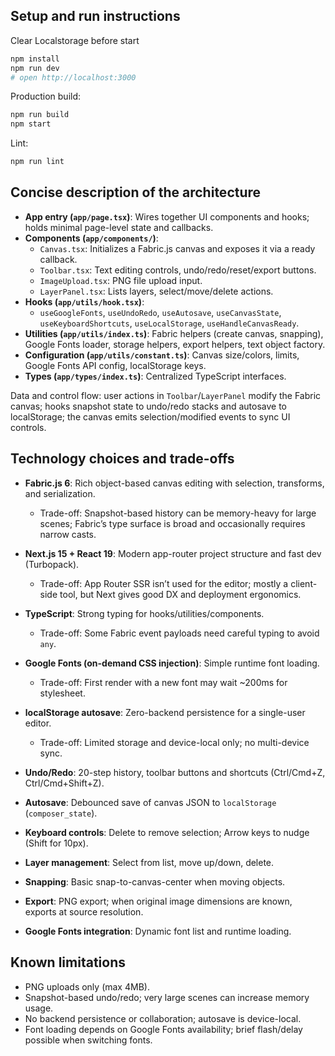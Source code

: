 ## Setup and run instructions
Clear Localstorage before start
```bash
npm install
npm run dev
# open http://localhost:3000
```

Production build:
```bash
npm run build
npm start
```

Lint:
```bash
npm run lint
```

## Concise description of the architecture

- **App entry (`app/page.tsx`)**: Wires together UI components and hooks; holds minimal page-level state and callbacks.
- **Components (`app/components/`)**:
  - `Canvas.tsx`: Initializes a Fabric.js canvas and exposes it via a ready callback.
  - `Toolbar.tsx`: Text editing controls, undo/redo/reset/export buttons.
  - `ImageUpload.tsx`: PNG file upload input.
  - `LayerPanel.tsx`: Lists layers, select/move/delete actions.
- **Hooks (`app/utils/hook.tsx`)**:
  - `useGoogleFonts`, `useUndoRedo`, `useAutosave`, `useCanvasState`, `useKeyboardShortcuts`, `useLocalStorage`, `useHandleCanvasReady`.
- **Utilities (`app/utils/index.ts`)**: Fabric helpers (create canvas, snapping), Google Fonts loader, storage helpers, export helpers, text object factory.
- **Configuration (`app/utils/constant.ts`)**: Canvas size/colors, limits, Google Fonts API config, localStorage keys.
- **Types (`app/types/index.ts`)**: Centralized TypeScript interfaces.

Data and control flow: user actions in `Toolbar`/`LayerPanel` modify the Fabric canvas; hooks snapshot state to undo/redo stacks and autosave to localStorage; the canvas emits selection/modified events to sync UI controls.

## Technology choices and trade-offs

- **Fabric.js 6**: Rich object-based canvas editing with selection, transforms, and serialization.
  - Trade-off: Snapshot-based history can be memory-heavy for large scenes; Fabric’s type surface is broad and occasionally requires narrow casts.
- **Next.js 15 + React 19**: Modern app-router project structure and fast dev (Turbopack).
  - Trade-off: App Router SSR isn’t used for the editor; mostly a client-side tool, but Next gives good DX and deployment ergonomics.
- **TypeScript**: Strong typing for hooks/utilities/components.
  - Trade-off: Some Fabric event payloads need careful typing to avoid `any`.
- **Google Fonts (on-demand CSS injection)**: Simple runtime font loading.
  - Trade-off: First render with a new font may wait ~200ms for stylesheet.
- **localStorage autosave**: Zero-backend persistence for a single-user editor.
  - Trade-off: Limited storage and device-local only; no multi-device sync.

- **Undo/Redo**: 20-step history, toolbar buttons and shortcuts (Ctrl/Cmd+Z, Ctrl/Cmd+Shift+Z).
- **Autosave**: Debounced save of canvas JSON to `localStorage` (`composer_state`).
- **Keyboard controls**: Delete to remove selection; Arrow keys to nudge (Shift for 10px).
- **Layer management**: Select from list, move up/down, delete.
- **Snapping**: Basic snap-to-canvas-center when moving objects.
- **Export**: PNG export; when original image dimensions are known, exports at source resolution.
- **Google Fonts integration**: Dynamic font list and runtime loading.

## Known limitations

- PNG uploads only (max 4MB).
- Snapshot-based undo/redo; very large scenes can increase memory usage.
- No backend persistence or collaboration; autosave is device-local.
- Font loading depends on Google Fonts availability; brief flash/delay possible when switching fonts.
